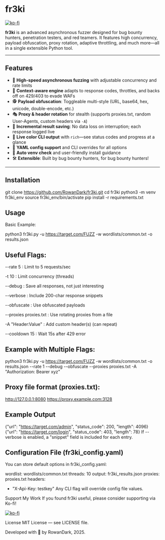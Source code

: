 # fr3ki

[![ko-fi](https://ko-fi.com/img/githubbutton_sm.svg)](https://ko-fi.com/T6T61FKEIB)

**fr3ki** is an advanced asynchronous fuzzer designed for bug bounty hunters, penetration testers, and red teamers. It features high concurrency, payload obfuscation, proxy rotation, adaptive throttling, and much more—all in a single extensible Python tool.

---

## Features

- 🚀 **High-speed asynchronous fuzzing** with adjustable concurrency and rate limits
- 🧠 **Context-aware engine** adapts to response codes, throttles, and backs off on 429/403 to evade WAFs
- 🕵️ **Payload obfuscation**: Toggleable multi-style (URL, base64, hex, unicode, double-encode, etc.)
- 🎭 **Proxy & header rotation** for stealth (supports proxies.txt, random User-Agents, custom headers via `-A`)
- 💾 **Incremental result saving**: No data loss on interruption; each response logged live
- 🎨 **Live color CLI output** with `rich`—see status codes and progress at a glance
- 📂 **YAML config support** and CLI overrides for all options
- 🐍 **Auto venv check** and user-friendly install guidance
- 🛠️ **Extensible**: Built by bug bounty hunters, for bug bounty hunters!

---

## Installation

git clone https://github.com/RowanDark/fr3ki.git
cd fr3ki
python3 -m venv fr3ki_env
source fr3ki_env/bin/activate
pip install -r requirements.txt

## Usage

Basic Example:

python3 fr3ki.py -u https://target.com/FUZZ -w wordlists/common.txt -o results.json

## Useful Flags:
--rate 5 : Limit to 5 requests/sec

-t 10 : Limit concurrency (threads)

--debug : Save all responses, not just interesting

--verbose : Include 200-char response snippets

--obfuscate : Use obfuscated payloads

--proxies proxies.txt : Use rotating proxies from a file

-A "Header:Value" : Add custom header(s) (can repeat)

--cooldown 15 : Wait 15s after 429 error

## Example with Multiple Flags:

python3 fr3ki.py -u https://target.com/FUZZ -w wordlists/common.txt -o results.json --rate 1 --debug --obfuscate --proxies proxies.txt -A "Authorization: Bearer xyz"

## Proxy file format (proxies.txt):

http://127.0.0.1:8080
https://proxy.example.com:3128

## Example Output

{"url": "https://target.com/admin", "status_code": 200, "length": 4096}
{"url": "https://target.com/login", "status_code": 403, "length": 78}
If --verbose is enabled, a "snippet" field is included for each entry.

## Configuration File (fr3ki_config.yaml)
You can store default options in fr3ki_config.yaml:

wordlist: wordlists/common.txt
threads: 10
output: fr3ki_results.json
proxies: proxies.txt
headers:
  - "X-Api-Key: testkey"
Any CLI flag will override config file values.


Support My Work
If you found fr3ki useful, please consider supporting via Ko-fi!

[![ko-fi](https://ko-fi.com/img/githubbutton_sm.svg)](https://ko-fi.com/T6T61FKEIB)

License
MIT License — see LICENSE file.

Developed with 🐺 by RowanDark, 2025.
